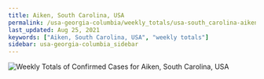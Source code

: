 ```yaml
---
title: Aiken, South Carolina, USA
permalink: /usa-georgia-columbia/weekly_totals/usa-south_carolina-aiken-weekly_totals.html
last_updated: Aug 25, 2021
keywords: ["Aiken, South Carolina, USA", "weekly totals"]
sidebar: usa-georgia-columbia_sidebar
---
```


![Weekly Totals of Confirmed Cases for Aiken, South Carolina, USA](/covid_tracker/images/graphs/usa-south_carolina-aiken-weekly_totals_graph.png)
